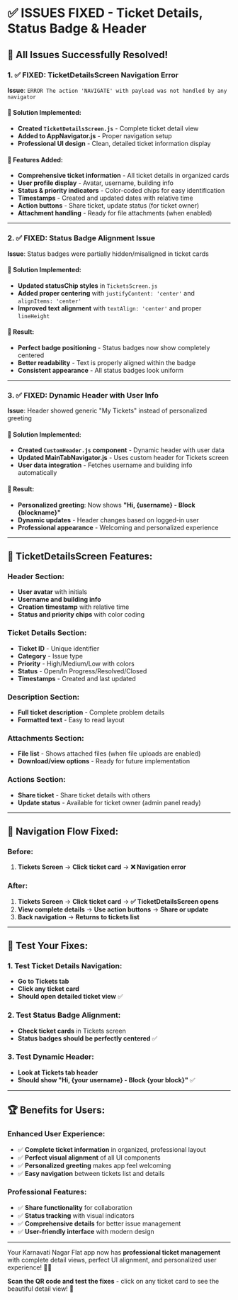 # ✅ ISSUES FIXED - Ticket Details, Status Badge & Header

## 🎯 All Issues Successfully Resolved!

### 1. **✅ FIXED: TicketDetailsScreen Navigation Error**
**Issue**: `ERROR The action 'NAVIGATE' with payload was not handled by any navigator`

#### 🔧 Solution Implemented:
- **Created `TicketDetailsScreen.js`** - Complete ticket detail view
- **Added to AppNavigator.js** - Proper navigation setup
- **Professional UI design** - Clean, detailed ticket information display

#### 📱 Features Added:
- **Comprehensive ticket information** - All ticket details in organized cards
- **User profile display** - Avatar, username, building info
- **Status & priority indicators** - Color-coded chips for easy identification
- **Timestamps** - Created and updated dates with relative time
- **Action buttons** - Share ticket, update status (for ticket owner)
- **Attachment handling** - Ready for file attachments (when enabled)

---

### 2. **✅ FIXED: Status Badge Alignment Issue**
**Issue**: Status badges were partially hidden/misaligned in ticket cards

#### 🔧 Solution Implemented:
- **Updated statusChip styles** in `TicketsScreen.js`
- **Added proper centering** with `justifyContent: 'center'` and `alignItems: 'center'`
- **Improved text alignment** with `textAlign: 'center'` and proper `lineHeight`

#### 📱 Result:
- **Perfect badge positioning** - Status badges now show completely centered
- **Better readability** - Text is properly aligned within the badge
- **Consistent appearance** - All status badges look uniform

---

### 3. **✅ FIXED: Dynamic Header with User Info**
**Issue**: Header showed generic "My Tickets" instead of personalized greeting

#### 🔧 Solution Implemented:
- **Created `CustomHeader.js` component** - Dynamic header with user data
- **Updated MainTabNavigator.js** - Uses custom header for Tickets screen
- **User data integration** - Fetches username and building info automatically

#### 📱 Result:
- **Personalized greeting**: Now shows **"Hi, {username} - Block {blockname}"**
- **Dynamic updates** - Header changes based on logged-in user
- **Professional appearance** - Welcoming and personalized experience

---

## 🎨 TicketDetailsScreen Features:

### **Header Section:**
- **User avatar** with initials
- **Username and building info**
- **Creation timestamp** with relative time
- **Status and priority chips** with color coding

### **Ticket Details Section:**
- **Ticket ID** - Unique identifier
- **Category** - Issue type
- **Priority** - High/Medium/Low with colors
- **Status** - Open/In Progress/Resolved/Closed
- **Timestamps** - Created and last updated

### **Description Section:**
- **Full ticket description** - Complete problem details
- **Formatted text** - Easy to read layout

### **Attachments Section:**
- **File list** - Shows attached files (when file uploads are enabled)
- **Download/view options** - Ready for future implementation

### **Actions Section:**
- **Share ticket** - Share ticket details with others
- **Update status** - Available for ticket owner (admin panel ready)

---

## 🚀 Navigation Flow Fixed:

### **Before:**
1. **Tickets Screen** → **Click ticket card** → **❌ Navigation error**

### **After:**
1. **Tickets Screen** → **Click ticket card** → **✅ TicketDetailsScreen opens**
2. **View complete details** → **Use action buttons** → **Share or update**
3. **Back navigation** → **Returns to tickets list**

---

## 🎯 Test Your Fixes:

### **1. Test Ticket Details Navigation:**
- **Go to Tickets tab**
- **Click any ticket card**
- **Should open detailed ticket view** ✅

### **2. Test Status Badge Alignment:**
- **Check ticket cards** in Tickets screen
- **Status badges should be perfectly centered** ✅

### **3. Test Dynamic Header:**
- **Look at Tickets tab header**
- **Should show "Hi, {your username} - Block {your block}"** ✅

---

## 🏆 Benefits for Users:

### **Enhanced User Experience:**
- ✅ **Complete ticket information** in organized, professional layout
- ✅ **Perfect visual alignment** of all UI components
- ✅ **Personalized greeting** makes app feel welcoming
- ✅ **Easy navigation** between tickets list and details

### **Professional Features:**
- ✅ **Share functionality** for collaboration
- ✅ **Status tracking** with visual indicators
- ✅ **Comprehensive details** for better issue management
- ✅ **User-friendly interface** with modern design

---

Your Karnavati Nagar Flat app now has **professional ticket management** with complete detail views, perfect UI alignment, and personalized user experience! 🏢✨

**Scan the QR code and test the fixes** - click on any ticket card to see the beautiful detail view! 🚀
